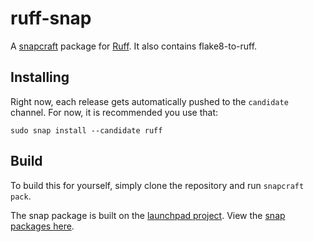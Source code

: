 # ruff-snap

A [snapcraft](https://snapcraft.io/about) package for [Ruff](https://github.com/charliermarsh/ruff). It also contains flake8-to-ruff.

## Installing

Right now, each release gets automatically pushed to the `candidate` channel.
For now, it is recommended you use that:

    sudo snap install --candidate ruff 

## Build

To build this for yourself, simply clone the repository and run `snapcraft pack`.

The snap package is built on the [launchpad project](https://launchpad.net/ruff-snap).
View the [snap packages here](https://launchpad.net/ruff-snap/+snaps).
